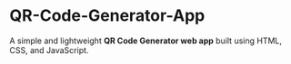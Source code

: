 # QR-Code-Generator-App
A simple and lightweight **QR Code Generator web app** built using HTML, CSS, and JavaScript.
